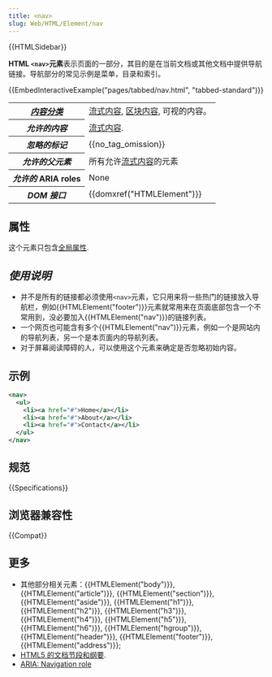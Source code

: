```yaml
---
title: <nav>
slug: Web/HTML/Element/nav
---
```


{{HTMLSidebar}}

**HTML `<nav>`元素**表示页面的一部分，其目的是在当前文档或其他文档中提供导航链接。导航部分的常见示例是菜单，目录和索引。

{{EmbedInteractiveExample("pages/tabbed/nav.html", "tabbed-standard")}}

<table class="properties">
 <tbody>
  <tr>
   <th scope="row"><dfn><a href="/zh-CN/docs/HTML/Content_categories">内容分类</a></dfn></th>
   <td><a href="/zh-CN/docs/HTML/Content_categories#Flow_content">流式内容</a>, <a href="/zh-CN/docs/HTML/Content_categories#Sectioning_content">区块内容</a>, 可视的内容。</td>
  </tr>
  <tr>
   <th scope="row"><dfn>允许的内容</dfn></th>
   <td><a href="/zh-CN/docs/HTML/Content_categories#Flow_content">流式内容</a>.</td>
  </tr>
  <tr>
   <th scope="row"><dfn>忽略的标记</dfn></th>
   <td>{{no_tag_omission}}</td>
  </tr>
  <tr>
   <th scope="row"><dfn>允许的父元素</dfn></th>
   <td>所有允许<a href="/zh-CN/docs/HTML/Content_categories#Flow_content">流式内容</a>的元素</td>
  </tr>
  <tr>
   <th scope="row"><dfn>允许的</dfn> ARIA roles</th>
   <td>None</td>
  </tr>
  <tr>
   <th scope="row"><dfn>DOM 接口</dfn></th>
   <td>{{domxref("HTMLElement")}}</td>
  </tr>
 </tbody>
</table>

## 属性

这个元素只包含[全局属性](/zh-CN/docs/HTML/Global_attributes).

## _使用说明_

- 并不是所有的链接都必须使用`<nav>`元素，它只用来将一些热门的链接放入导航栏，例如{{HTMLElement("footer")}}元素就常用来在页面底部包含一个不常用到，没必要加入{{HTMLElement("nav")}}的链接列表。
- 一个网页也可能含有多个{{HTMLElement("nav")}}元素，例如一个是网站内的导航列表，另一个是本页面内的导航列表。
- 对于屏幕阅读障碍的人，可以使用这个元素来确定是否忽略初始内容。

## 示例

```xml
<nav>
  <ul>
    <li><a href="#">Home</a></li>
    <li><a href="#">About</a></li>
    <li><a href="#">Contact</a></li>
  </ul>
</nav>
```

## 规范

{{Specifications}}

## 浏览器兼容性

{{Compat}}

## 更多

- 其他部分相关元素：{{HTMLElement("body")}}, {{HTMLElement("article")}}, {{HTMLElement("section")}}, {{HTMLElement("aside")}}, {{HTMLElement("h1")}}, {{HTMLElement("h2")}}, {{HTMLElement("h3")}}, {{HTMLElement("h4")}}, {{HTMLElement("h5")}}, {{HTMLElement("h6")}}, {{HTMLElement("hgroup")}}, {{HTMLElement("header")}}, {{HTMLElement("footer")}}, {{HTMLElement("address")}};
- [HTML5 的文档节段和纲要](/zh-CN/docs/Sections_and_Outlines_of_an_HTML5_document).
- [ARIA: Navigation role](/zh-CN/docs/Web/Accessibility/ARIA/Roles/Navigation_Role)
